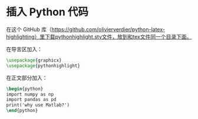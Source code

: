 # 插入 Python 代码

在这个 GitHub 库（https://github.com/olivierverdier/python-latex-highlighting）里下载pythonhighlight.sty文件，放到和tex文件同一个目录下面。

在导言区加入：

```latex
\usepackage{graphicx}
\usepackage{pythonhighlight}
```

在正文部分加入：

```latex
\begin{python}
import numpy as np
import pandas as pd
print('why use Matlab?')
\end{python}
```
